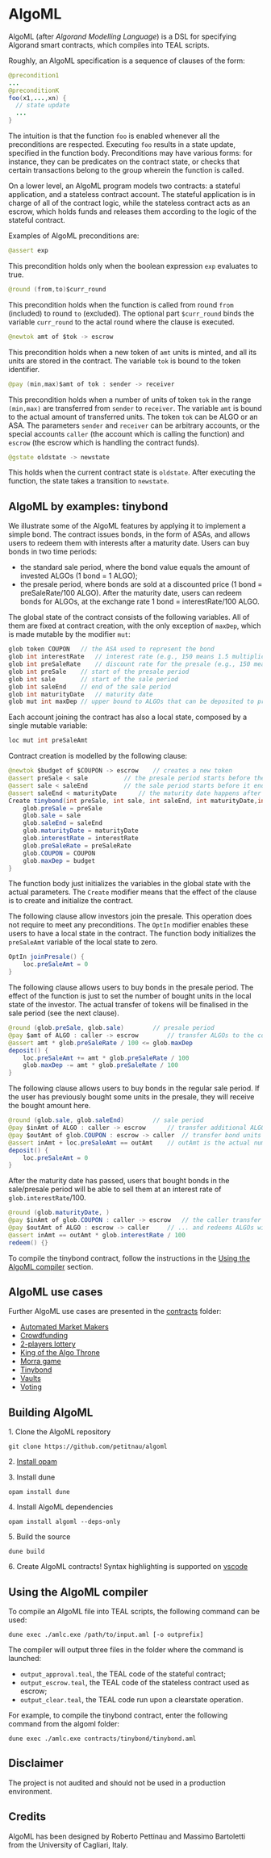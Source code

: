 # AlgoML

AlgoML (after *Algorand Modelling Language*) is a DSL for specifying Algorand smart contracts, which compiles into TEAL scripts.

Roughly, an AlgoML specification is a sequence of clauses of the form:
```java
@precondition1
...
@preconditionK
foo(x1,...,xn) {
  // state update
  ...
}
```
The intuition is that the function ``foo`` is enabled whenever all the preconditions are respected. Executing ``foo`` results in a state update, specified in the function body. Preconditions may have various forms: for instance, they can be predicates on the contract state, or checks that certain transactions belong to the group wherein the function is called.

On a lower level, an AlgoML program models two contracts: a stateful application, and a stateless contract account. The stateful application is in charge of all of the contract logic, while the stateless contract acts as an escrow, which holds funds and releases them according to the logic of the stateful contract.

Examples of AlgoML preconditions are:
```java 
@assert exp 
```
This precondition holds only when the boolean expression `exp` evaluates to true.

```java
@round (from,to)$curr_round
```
This precondition holds when the function is called from round `from` (included) to round `to` (excluded). The optional part `$curr_round` binds the variable `curr_round` to the actal round where the clause is executed.

```java
@newtok amt of $tok -> escrow
```
This precondition holds when a new token of `amt` units is minted, and all its units are stored in the contract. The variable `tok` is bound to the token identifier.

```java
@pay (min,max)$amt of tok : sender -> receiver
``` 
This precondition holds when a number of units of token `tok` in the range `(min,max)` are transferred from `sender` to `receiver`. The variable `amt` is bound to the actual amount of transferred units. The token `tok` can be ALGO or an ASA. The parameters `sender` and `receiver` can be arbitrary accounts, or the special accounts `caller` (the account which is calling the function) and `escrow` (the escrow which is handling the contract funds).

```java
@gstate oldstate -> newstate
```
This holds when the current contract state is `oldstate`. After executing the function, the state takes a transition to `newstate`.


## AlgoML by examples: tinybond

We illustrate some of the AlgoML features by applying it to implement a simple bond.
The contract issues bonds, in the form of ASAs, and allows users to redeem them with interests after a maturity date.
Users can buy bonds in two time periods:
* the standard sale period, where the bond value equals the amount of invested ALGOs (1 bond = 1 ALGO); 
* the presale period, where bonds are sold at a discounted price (1 bond = preSaleRate/100 ALGO).
After the maturity date, users can redeem bonds for ALGOs, at the exchange rate 1 bond = interestRate/100 ALGO.

The global state of the contract consists of the following variables. All of them are fixed at contract creation, with the only exception of `maxDep`, which is made mutable by the modifier `mut`:  
```java
glob token COUPON	// the ASA used to represent the bond
glob int interestRate   // interest rate (e.g., 150 means 1.5 multiplication factor, i.e. 50% interest rate)
glob int preSaleRate    // discount rate for the presale (e.g., 150 means that 100 ALGOs buy 150 bond units)
glob int preSale	// start of the presale period
glob int sale		// start of the sale period
glob int saleEnd	// end of the sale period
glob int maturityDate	// maturity date
glob mut int maxDep	// upper bound to ALGOs that can be deposited to preserve liquidity
```

Each account joining the contract has also a local state, composed by a single mutable variable:
```java
loc mut int preSaleAmt
```

Contract creation is modelled by the following clause:
```java
@newtok $budget of $COUPON -> escrow	// creates a new token
@assert preSale < sale 			// the presale period starts before the sale period
@assert sale < saleEnd 			// the sale period starts before it ends
@assert saleEnd < maturityDate		// the maturity date happens after the sale period has ended
Create tinybond(int preSale, int sale, int saleEnd, int maturityDate,int interestRate, int preSaleRate) {
	glob.preSale = preSale
	glob.sale = sale
	glob.saleEnd = saleEnd
	glob.maturityDate = maturityDate
	glob.interestRate = interestRate
	glob.preSaleRate = preSaleRate
	glob.COUPON = COUPON
	glob.maxDep = budget
}
```
The function body just initializes the variables in the global state with the actual parameters. The `Create` modifier means that the effect of the clause is to create and initialize the contract.

The following clause allow investors join the presale. This operation does not require to meet any preconditions. The `OptIn` modifier enables these users to have a local state in the contract. The function body initializes the `preSaleAmt` variable of the local state to zero.
```java
OptIn joinPresale() {
	loc.preSaleAmt = 0
}
```

The following clause allows users to buy bonds in the presale period. The effect of the function is just to set the number of bought units in the 
local state of the investor. The actual transfer of tokens will be finalised in the sale period (see the next clause).
```java
@round (glob.preSale, glob.sale)		// presale period
@pay $amt of ALGO : caller -> escrow		// transfer ALGOs to the contract to reserve bond units
@assert amt * glob.preSaleRate / 100 <= glob.maxDep
deposit() {
	loc.preSaleAmt += amt * glob.preSaleRate / 100
	glob.maxDep -= amt * glob.preSaleRate / 100
}
```

The following clause allows users to buy bonds in the regular sale period. If the user has previously bought some units in the presale, they will receive the bought amount here. 
```java
@round (glob.sale, glob.saleEnd)		// sale period
@pay $inAmt of ALGO : caller -> escrow		// transfer additional ALGOs to the contract to buy bond units
@pay $outAmt of glob.COUPON : escrow -> caller	// transfer bond units from the contract to the caller
@assert inAmt + loc.preSaleAmt == outAmt	// outAmt is the actual number of transferred bond units
deposit() {
	loc.preSaleAmt = 0
}
```

After the maturity date has passed, users that bought bonds in the sale/presale period will be able to sell them at an interest rate of `glob.interestRate`/100. 
```java
@round (glob.maturityDate, )			
@pay $inAmt of glob.COUPON : caller -> escrow	// the caller transfer bond units to the contract...
@pay $outAmt of ALGO : escrow -> caller		// ... and redeems ALGOs with interests
@assert inAmt == outAmt * glob.interestRate / 100
redeem() {}
```

To compile the tinybond contract, follow the instructions in the [Using the AlgoML compiler](#using-the-algoml-compiler) section. 


## AlgoML use cases

Further AlgoML use cases are presented in the [contracts](contracts) folder:
- [Automated Market Makers](contracts/amm)
- [Crowdfunding](contracts/crowdfund)
- [2-players lottery](contracts/lottery)
- [King of the Algo Throne](contracts/kotat)
- [Morra game](contracts/morra)
- [Tinybond](contracts/tinybond)
- [Vaults](contracts/vaults)
- [Voting](contracts/voting)

## Building AlgoML

1\. Clone the AlgoML repository
```
git clone https://github.com/petitnau/algoml
```
2\. [Install opam](https://ocaml.org/docs/install.html#OPAM) 

3\. Install dune
```
opam install dune
```
4\. Install AlgoML dependencies
```
opam install algoml --deps-only
```
5\. Build the source
```
dune build
```
6\. Create AlgoML contracts! Syntax highlighting is supported on [vscode](https://marketplace.visualstudio.com/items?itemName=RobertoPettinau.algoml-lang) 


## Using the AlgoML compiler

To compile an AlgoML file into TEAL scripts, the following command can be used:
```console
dune exec ./amlc.exe /path/to/input.aml [-o outprefix]
```
The compiler will output three files in the folder where the command is launched:
* `output_approval.teal`, the TEAL code of the stateful contract;
* `output_escrow.teal`, the TEAL code of the stateless contract used as escrow;
* `output_clear.teal`, the TEAL code run upon a clearstate operation.

For example, to compile the tinybond contract, enter the following command from the algoml folder:
```console
dune exec ./amlc.exe contracts/tinybond/tinybond.aml
```

## Disclaimer

The project is not audited and should not be used in a production environment.

## Credits

AlgoML has been designed by Roberto Pettinau and Massimo Bartoletti from the University of Cagliari, Italy.
